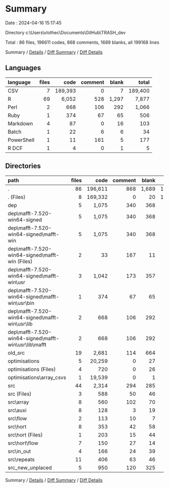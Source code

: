# Summary

Date : 2024-04-16 15:17:45

Directory c:\\Users\\vlothec\\Documents\\GitHub\\TRASH_dev

Total : 86 files,  196611 codes, 868 comments, 1689 blanks, all 199168 lines

Summary / [Details](details.md) / [Diff Summary](diff.md) / [Diff Details](diff-details.md)

## Languages
| language | files | code | comment | blank | total |
| :--- | ---: | ---: | ---: | ---: | ---: |
| CSV | 7 | 189,393 | 0 | 7 | 189,400 |
| R | 69 | 6,052 | 528 | 1,297 | 7,877 |
| Perl | 2 | 668 | 106 | 292 | 1,066 |
| Ruby | 1 | 374 | 67 | 65 | 506 |
| Markdown | 4 | 87 | 0 | 16 | 103 |
| Batch | 1 | 22 | 6 | 6 | 34 |
| PowerShell | 1 | 11 | 161 | 5 | 177 |
| R DCF | 1 | 4 | 0 | 1 | 5 |

## Directories
| path | files | code | comment | blank | total |
| :--- | ---: | ---: | ---: | ---: | ---: |
| . | 86 | 196,611 | 868 | 1,689 | 199,168 |
| . (Files) | 8 | 169,332 | 0 | 20 | 169,352 |
| dep | 5 | 1,075 | 340 | 368 | 1,783 |
| dep\\mafft-7.520-win64-signed | 5 | 1,075 | 340 | 368 | 1,783 |
| dep\\mafft-7.520-win64-signed\\mafft-win | 5 | 1,075 | 340 | 368 | 1,783 |
| dep\\mafft-7.520-win64-signed\\mafft-win (Files) | 2 | 33 | 167 | 11 | 211 |
| dep\\mafft-7.520-win64-signed\\mafft-win\\usr | 3 | 1,042 | 173 | 357 | 1,572 |
| dep\\mafft-7.520-win64-signed\\mafft-win\\usr\\bin | 1 | 374 | 67 | 65 | 506 |
| dep\\mafft-7.520-win64-signed\\mafft-win\\usr\\lib | 2 | 668 | 106 | 292 | 1,066 |
| dep\\mafft-7.520-win64-signed\\mafft-win\\usr\\lib\\mafft | 2 | 668 | 106 | 292 | 1,066 |
| old_src | 19 | 2,681 | 114 | 664 | 3,459 |
| optimisations | 5 | 20,259 | 0 | 27 | 20,286 |
| optimisations (Files) | 4 | 720 | 0 | 26 | 746 |
| optimisations\\array_csvs | 1 | 19,539 | 0 | 1 | 19,540 |
| src | 44 | 2,314 | 294 | 285 | 2,893 |
| src (Files) | 3 | 588 | 50 | 46 | 684 |
| src\\array | 8 | 560 | 102 | 70 | 732 |
| src\\auxi | 8 | 128 | 3 | 19 | 150 |
| src\\flow | 2 | 113 | 10 | 7 | 130 |
| src\\hort | 8 | 353 | 42 | 58 | 453 |
| src\\hort (Files) | 1 | 203 | 15 | 44 | 262 |
| src\\hort\\flow | 7 | 150 | 27 | 14 | 191 |
| src\\in_out | 4 | 166 | 24 | 39 | 229 |
| src\\repeats | 11 | 406 | 63 | 46 | 515 |
| src_new_unplaced | 5 | 950 | 120 | 325 | 1,395 |

Summary / [Details](details.md) / [Diff Summary](diff.md) / [Diff Details](diff-details.md)